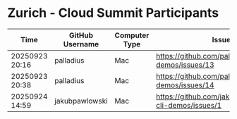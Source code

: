 # Zurich - Cloud Summit Participants

| Time | GitHub Username | Computer Type | Issue URL |
|---|---|---|---|
| 20250923 20:16 | palladius | Mac | https://github.com/palladius/gemini-cli-demos/issues/13 |
| 20250923 20:38 | palladius | Mac | https://github.com/palladius/gemini-cli-demos/issues/14 |
| 20250924 14:59 | jakubpawlowski | Mac | https://github.com/jakubpawlowski/gemini-cli-demos/issues/1 |